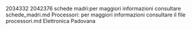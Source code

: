 2034332 
2042376 
schede madri:per maggiori informazioni consultare schede_madri.md 
Processori: per maggiori informazioni consultare il file processori.md 
Elettronica Padovana